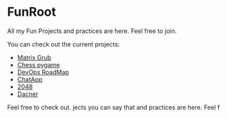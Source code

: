 # FunRoot
All my Fun Projects and practices are here. Feel free to join.


You can check out the current projects:
<ul>
  <li><a href="https://github.com/parsabe/FunRoot/tree/master/matrix-grub">Matrix Grub</a></li>
  <li><a href="https://github.com/parsabe/FunRoot/tree/master/Chess%20py%20game">Chess pygame</a></li>
  <li><a href="https://github.com/parsabe/FunRoot/tree/master/devops-roadmap">DevOps RoadMap</a></li>
  <li><a href="https://github.com/parsabe/FunRoot/tree/master/ChatApp">ChatApp</a></li>
<li><a href="https://github.com/parsabe/FunRoot/tree/master/2048">2048</a></li>
  <li><a href="https://github.com/parsabe/FunRoot/tree/master/Dancer">Dacner</a></li>
</ul>

Feel free to check out. jects you can say that and practices are here. Feel f 
